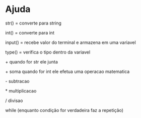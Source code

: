 # Ajuda

str() = converte para string

int() = converte para int

input() = recebe valor do terminal e armazena em uma variavel

type() = verifica o tipo dentro da variavel

\+ quando for str ele junta

\+ soma quando for int ele efetua uma operacao matematica

\- subtracao

\* multiplicacao

/ divisao


while (enquanto condição for verdadeira faz a repetição)
